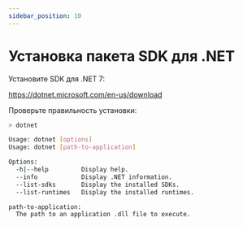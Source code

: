 ```yaml
---
sidebar_position: 10
---
```


Установка пакета SDK для .NET
=============================

Установите SDK для .NET 7:

https://dotnet.microsoft.com/en-us/download

Проверьте правильность установки:

```bash
> dotnet

Usage: dotnet [options]
Usage: dotnet [path-to-application]

Options:
  -h|--help         Display help.
  --info            Display .NET information.
  --list-sdks       Display the installed SDKs.
  --list-runtimes   Display the installed runtimes.

path-to-application:
  The path to an application .dll file to execute.
```